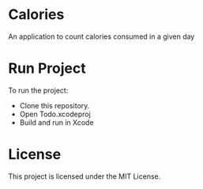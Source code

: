 # Calories
An application to count calories consumed in a given day

# Run Project
To run the project:

* Clone this repository.
* Open Todo.xcodeproj
* Build and run in Xcode

# License
This project is licensed under the MIT License.
